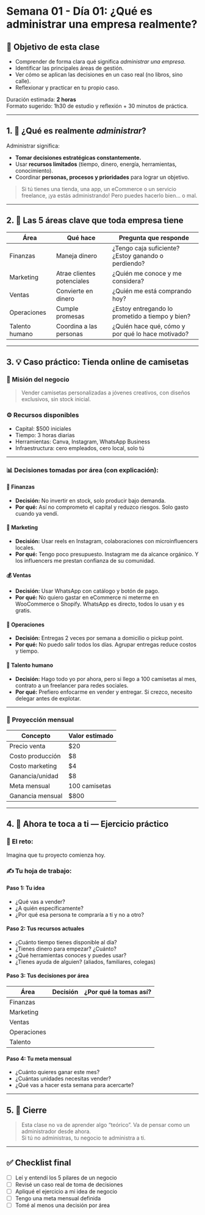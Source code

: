 # Semana 01 - Día 01: ¿Qué es administrar una empresa realmente?

## 🎯 Objetivo de esta clase
- Comprender de forma clara qué significa *administrar una empresa*.
- Identificar las principales áreas de gestión.
- Ver cómo se aplican las decisiones en un caso real (no libros, sino calle).
- Reflexionar y practicar en tu propio caso.

Duración estimada: **2 horas**  
Formato sugerido: 1h30 de estudio y reflexión + 30 minutos de práctica.

---

## 1. 📌 ¿Qué es realmente *administrar*?

Administrar significa:

- **Tomar decisiones estratégicas constantemente.**
- Usar **recursos limitados** (tiempo, dinero, energía, herramientas, conocimiento).
- Coordinar **personas, procesos y prioridades** para lograr un objetivo.

> Si tú tienes una tienda, una app, un eCommerce o un servicio freelance, ¡ya estás administrando! Pero puedes hacerlo bien... o mal.

---

## 2. 🧩 Las 5 áreas clave que toda empresa tiene

| Área | Qué hace | Pregunta que responde |
|------|----------|------------------------|
| Finanzas | Maneja dinero | ¿Tengo caja suficiente? ¿Estoy ganando o perdiendo? |
| Marketing | Atrae clientes potenciales | ¿Quién me conoce y me considera? |
| Ventas | Convierte en dinero | ¿Quién me está comprando hoy? |
| Operaciones | Cumple promesas | ¿Estoy entregando lo prometido a tiempo y bien? |
| Talento humano | Coordina a las personas | ¿Quién hace qué, cómo y por qué lo hace motivado? |

---

## 3. 💡 Caso práctico: Tienda online de camisetas

### 🎯 Misión del negocio
> Vender camisetas personalizadas a jóvenes creativos, con diseños exclusivos, sin stock inicial.

### ⚙️ Recursos disponibles
- Capital: $500 iniciales
- Tiempo: 3 horas diarias
- Herramientas: Canva, Instagram, WhatsApp Business
- Infraestructura: cero empleados, cero local, solo tú

---

### 📊 Decisiones tomadas por área (con explicación):

#### 🧾 Finanzas
- **Decisión:** No invertir en stock, solo producir bajo demanda.
- **Por qué:** Así no comprometo el capital y reduzco riesgos. Solo gasto cuando ya vendí.

#### 📢 Marketing
- **Decisión:** Usar reels en Instagram, colaboraciones con microinfluencers locales.
- **Por qué:** Tengo poco presupuesto. Instagram me da alcance orgánico. Y los influencers me prestan confianza de su comunidad.

#### 💰 Ventas
- **Decisión:** Usar WhatsApp con catálogo y botón de pago.
- **Por qué:** No quiero gastar en eCommerce ni meterme en WooCommerce o Shopify. WhatsApp es directo, todos lo usan y es gratis.

#### 🚚 Operaciones
- **Decisión:** Entregas 2 veces por semana a domicilio o pickup point.
- **Por qué:** No puedo salir todos los días. Agrupar entregas reduce costos y tiempo.

#### 👥 Talento humano
- **Decisión:** Hago todo yo por ahora, pero si llego a 100 camisetas al mes, contrato a un freelancer para redes sociales.
- **Por qué:** Prefiero enfocarme en vender y entregar. Si crezco, necesito delegar antes de explotar.

---

### 🧮 Proyección mensual

| Concepto         | Valor estimado |
|------------------|----------------|
| Precio venta     | $20            |
| Costo producción | $8             |
| Costo marketing  | $4             |
| Ganancia/unidad  | $8             |
| Meta mensual     | 100 camisetas  |
| Ganancia mensual | $800           |

---

## 4. 🧠 Ahora te toca a ti — Ejercicio práctico

### 🚀 El reto:
Imagina que tu proyecto comienza hoy.

### ✍️ Tu hoja de trabajo:

#### Paso 1: Tu idea
- ¿Qué vas a vender?
- ¿A quién específicamente?
- ¿Por qué esa persona te compraría a ti y no a otro?

#### Paso 2: Tus recursos actuales
- ¿Cuánto tiempo tienes disponible al día?
- ¿Tienes dinero para empezar? ¿Cuánto?
- ¿Qué herramientas conoces y puedes usar?
- ¿Tienes ayuda de alguien? (aliados, familiares, colegas)

#### Paso 3: Tus decisiones por área

| Área | Decisión | ¿Por qué la tomas así? |
|------|----------|-------------------------|
| Finanzas | | |
| Marketing | | |
| Ventas | | |
| Operaciones | | |
| Talento | | |

#### Paso 4: Tu meta mensual
- ¿Cuánto quieres ganar este mes?
- ¿Cuántas unidades necesitas vender?
- ¿Qué vas a hacer esta semana para acercarte?

---

## 5. 🎯 Cierre

> Esta clase no va de aprender algo “teórico”. Va de pensar como un administrador desde ahora.  
> Si tú no administras, tu negocio te administra a ti.

---

## ✅ Checklist final

- [ ] Leí y entendí los 5 pilares de un negocio
- [ ] Revisé un caso real de toma de decisiones
- [ ] Apliqué el ejercicio a mi idea de negocio
- [ ] Tengo una meta mensual definida
- [ ] Tomé al menos una decisión por área
